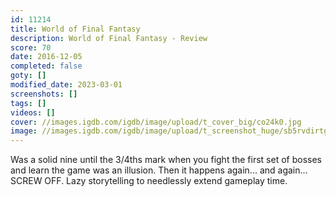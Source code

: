 ```yaml
---
id: 11214
title: World of Final Fantasy
description: World of Final Fantasy - Review
score: 70
date: 2016-12-05
completed: false
goty: []
modified_date: 2023-03-01
screenshots: []
tags: []
videos: []
cover: //images.igdb.com/igdb/image/upload/t_cover_big/co24k0.jpg
image: //images.igdb.com/igdb/image/upload/t_screenshot_huge/sb5rvdirtgfcdwir26vv.jpg
---
```

Was a solid nine until the 3/4ths mark when you fight the first set of bosses and learn the game was an illusion. Then it happens again... and again... SCREW OFF. Lazy storytelling to needlessly extend gameplay time.